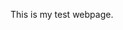 This is my test webpage.

<script src="https://cdn.rawgit.com/processing-js/processing-js/v1.4.8/processing.js"></script>
<canvas width="400" height="400" data-processing-sources="superman.js"></canvas>


